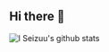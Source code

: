 ## Hi there 👋
![I Seizuu's github stats](https://github-readme-stats.vercel.app/api?username=VeguiIzumi&show_icons=true&theme=radical)
<!--
**VeguiIzumi/VeguiIzumi** is a ✨ _special_ ✨ repository because its `README.md` (this file) appears on your GitHub profile.
[![Top Langs](https://github-readme-stats.vercel.app/api/top-langs/?username=veguiizumi&layout=compact&theme=dark)](https://github.com/veguiizumi)
Here are some ideas to get you started:

## 🌱 I’m currently learning Js or Ts (maybe)
## 👯 Need Support
## 🤔 Need Someone To Help *Lol
## 💬 Newbie Programmer
## 📫 I still need a lot to learn
## 😄 Pronouns: ...
## ⚡ Fun fact: ...
-->

